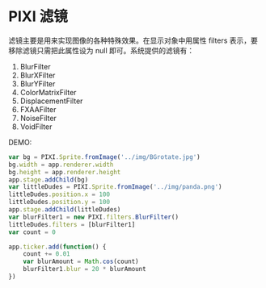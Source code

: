 # PIXI 滤镜

滤镜主要是用来实现图像的各种特殊效果。在显示对象中用属性 filters 表示，要移除滤镜只需把此属性设为 null 即可。系统提供的滤镜有：

1. BlurFilter
2. BlurXFilter
3. BlurYFilter
4. ColorMatrixFilter
5. DisplacementFilter
6. FXAAFilter
7. NoiseFilter
8. VoidFilter

DEMO:

```javascript
var bg = PIXI.Sprite.fromImage('../img/BGrotate.jpg')
bg.width = app.renderer.width
bg.height = app.renderer.height
app.stage.addChild(bg)
var littleDudes = PIXI.Sprite.fromImage('../img/panda.png')
littleDudes.position.x = 100
littleDudes.position.y = 100
app.stage.addChild(littleDudes)
var blurFilter1 = new PIXI.filters.BlurFilter()
littleDudes.filters = [blurFilter1]
var count = 0

app.ticker.add(function() {
    count += 0.01
    var blurAmount = Math.cos(count)
    blurFilter1.blur = 20 * blurAmount
})
```
